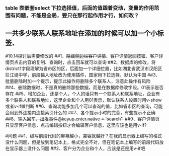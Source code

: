 ### table 表嵌套select 下拉选择值，后面的值跟着变动，变量的作用范围有问题，不能是全局，要只在那行起作用才行，如何改？
## 一共多少联系人联系地址在添加的时候可以加一个小标签、

#10.14探讨后需要修改的
##1、~~隐藏侧边栏客户详情~~、客户详情返回按钮、客户详情页点击内容的复制、查询时，点击回车就可以查询
##2、数据库的修改，将district1字段理解为省市区的区，后面加一个详细位置，比如湖北省武汉市汉阳区拦江堤中学，前段输入地址改为使用插件，国家用下拉选择，默认为中国
##3、批量删除时加一个提示，提示此操作将删除多个联系人，注意此操作有风险
##4、删除数据时，不是真的删除那些数据，而是在数据库修改字段。01表示是否存在
##5、增加企业、还是个人，个人的话只有一个联系人和联系地址，企业有多个联系人和联系地址，这里企业和个人用01表示，默认联系人设置时用v-show或者v-if做判断
##6、查询功能多加几个可以查询的值，比如省市区的查询，可能会用到外连接内连接索引什么的
##7、各个提示小时的完善，有些提示不正确
##8、~~输入回车、出发事件@keyup.enter.native = 'search'`~~
##9、客户详情页只显示客户信息，点击编辑按钮才会编辑客户信息，这里应该也是用v-if?

#问题
##1、编写前段代码的屏幕越小，兼容就越好？在我的显示器上编写的格式没什么问题，但是放到笔记本上，格式完全不对，但在笔记本上编写的前段代码放在显示器上没什么问题
##2、客户分为企业和个人，应该是还是用v-if吧